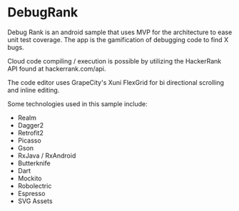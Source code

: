 # DebugRank
Debug Rank is an android sample that uses MVP for the architecture to ease unit test coverage.  The app is the gamification 
of debugging code to find X bugs.  

Cloud code compiling / execution is possible by utilizing the HackerRank API found at hackerrank.com/api.

The code editor uses GrapeCity's Xuni FlexGrid for bi directional scrolling and inline editing.

Some technologies used in this sample include:
* Realm
* Dagger2
* Retrofit2
* Picasso
* Gson
* RxJava / RxAndroid
* Butterknife
* Dart
* Mockito
* Robolectric
* Espresso
* SVG Assets
